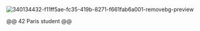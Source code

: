 
![340134432-f11ff5ae-fc35-419b-8271-f661fab6a001-removebg-preview](https://github.com/user-attachments/assets/b3692a38-3a84-4ca1-acc4-f5f927600b71)

<!---
faustoche/faustoche is a ✨ special ✨ repository because its `README.md` (this file) appears on your GitHub profile.
You can click the Preview link to take a look at your changes.
--->

@@ 42 Paris student @@
